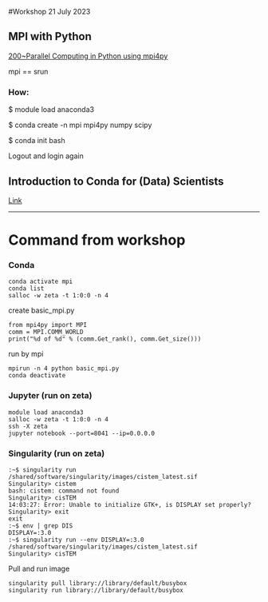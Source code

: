 #Workshop 21 July 2023

## MPI with Python
[200~Parallel Computing in Python using mpi4py](https://research.computing.yale.edu/sites/default/files/files/mpi4py.pdf)

mpi == srun

### How:
$  module load anaconda3

$ conda create -n mpi mpi4py numpy scipy

$ conda init bash

Logout and login again

## Introduction to Conda for (Data) Scientists
[Link](https://carpentries-incubator.github.io/introduction-to-conda-for-data-scientists/)

----
# Command from workshop
### Conda
```
conda activate mpi
conda list
salloc -w zeta -t 1:0:0 -n 4
```
create basic_mpi.py
```
from mpi4py import MPI
comm = MPI.COMM_WORLD
print("%d of %d" % (comm.Get_rank(), comm.Get_size()))
```
run by mpi
```
mpirun -n 4 python basic_mpi.py
conda deactivate
```
### Jupyter (run on zeta)
```
module load anaconda3
salloc -w zeta -t 1:0:0 -n 4
ssh -X zeta
jupyter notebook --port=8041 --ip=0.0.0.0
```
### Singularity (run on zeta)
```
:~$ singularity run /shared/software/singularity/images/cistem_latest.sif 
Singularity> cistem
bash: cistem: command not found
Singularity> cisTEM
14:03:27: Error: Unable to initialize GTK+, is DISPLAY set properly?
Singularity> exit
exit
:~$ env | grep DIS
DISPLAY=:3.0
:~$ singularity run --env DISPLAY=:3.0 /shared/software/singularity/images/cistem_latest.sif 
Singularity> cisTEM
```
Pull and run image
```
singularity pull library://library/default/busybox
singularity run library://library/default/busybox
